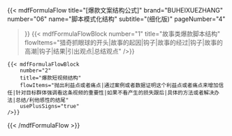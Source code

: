 {{< mdfFormulaFlow
    title="[爆款文案结构公式]"
    brand="BUHEIXUEZHANG"
    number="06"
    name="脚本模式化结构"
    subtitle="(细化版)"
    pageNumber="4"
>}}
    {{< mdfFormulaFlowBlock
        number="1"
        title="故事类爆款脚本结构"
        flowItems="猎奇抓眼球的开头|故事的起因|钩子|故事的经过|钩子|故事的高潮|钩子|结果|引出观点|总结观点"
    />}}
    
    {{< mdfFormulaFlowBlock
        number="2"
        title="爆款短视频结构"
        flowItems="抛出利益点或者痛点|通过案例或者数据证明这个利益点或者痛点来增加信任|针对目标群体强调看这条视频的重要性|如果不看产生的损失跟后|具体的方法或者解决办法|总结/利他感性的结尾"
        usePlusSigns="true"
    />}}

{{< /mdfFormulaFlow >}}
